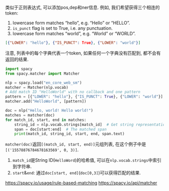 类似于正则表达式, 可以添加pos,dep和ner信息.
例如, 我们希望获得三个相连的token:
1.  lowercase form matches “hello”, e.g. “Hello” or “HELLO”.
2. `is_punct` flag is set to True, i.e. any punctuation.
3. lowercase form matches “world”, e.g. “World” or “WORLD”.
```json
[{"LOWER": "hello"}, {"IS_PUNCT": True}, {"LOWER": "world"}]
```
注意, 列表中的每个字典代表一个token, 如果任何一个字典没有匹配到, 都不会有返回的结果.

```python
import spacy
from spacy.matcher import Matcher

nlp = spacy.load("en_core_web_sm")
matcher = Matcher(nlp.vocab)
# Add match ID "HelloWorld" with no callback and one pattern
pattern = [{"LOWER": "hello"}, {"IS_PUNCT": True}, {"LOWER": "world"}]
matcher.add("HelloWorld", [pattern])

doc = nlp("Hello, world! Hello world!")
matches = matcher(doc)
for match_id, start, end in matches:
    string_id = nlp.vocab.strings[match_id]  # Get string representation
    span = doc[start:end]  # The matched span
    print(match_id, string_id, start, end, span.text)
```
`matcher(doc)`返回`[(match_id, start, end)]`元组列表, 在这个例子中是`[('15578876784678163569', 0, 3)]`. 
1. `match_id`是String ID(`HelloWord`)的哈希值, 可以在`nlp.vocab.strings`中索引到字符串.
2. `start`&`end`: 通过`doc[start, end]`(`doc[0,3]`)可以获得匹配的结果.




https://spacy.io/usage/rule-based-matching
https://spacy.io/api/matcher